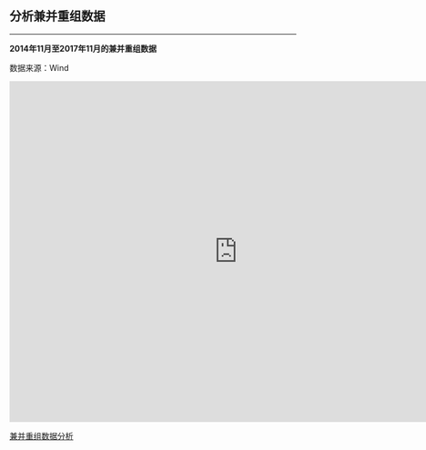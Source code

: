## 分析兼并重组数据

------

**2014年11月至2017年11月的兼并重组数据**

数据来源：Wind

<iframe width="800" height="600" src="https://app.powerbi.com/view?r=eyJrIjoiNmE0YzkzNGItM2U5Yy00OTQ1LTlkMmItYTY2NDEzMzA4MWRiIiwidCI6ImM4YTI5NjIzLTAyYWItNDM4Zi1iM2EzLTg3ZjMyMTNlNGUyZiIsImMiOjEwfQ%3D%3D" frameborder="0" allowFullScreen="true"></iframe>



[兼并重组数据分析](https://app.powerbi.com/view?r=eyJrIjoiNmE0YzkzNGItM2U5Yy00OTQ1LTlkMmItYTY2NDEzMzA4MWRiIiwidCI6ImM4YTI5NjIzLTAyYWItNDM4Zi1iM2EzLTg3ZjMyMTNlNGUyZiIsImMiOjEwfQ%3D%3D)
